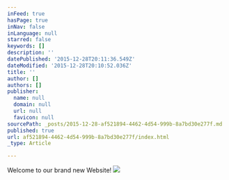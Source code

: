 ```yaml
---
inFeed: true
hasPage: true
inNav: false
inLanguage: null
starred: false
keywords: []
description: ''
datePublished: '2015-12-28T20:11:36.549Z'
dateModified: '2015-12-28T20:10:52.036Z'
title: ''
author: []
authors: []
publisher:
  name: null
  domain: null
  url: null
  favicon: null
sourcePath: _posts/2015-12-28-af521894-4462-4d54-999b-8a7bd30e277f.md
published: true
url: af521894-4462-4d54-999b-8a7bd30e277f/index.html
_type: Article

---
```

Welcome to our brand new Website! ![](https://the-grid-user-content.s3-us-west-2.amazonaws.com/a64c9104-3033-413a-8b3a-c5fd7562ca38.jpg)